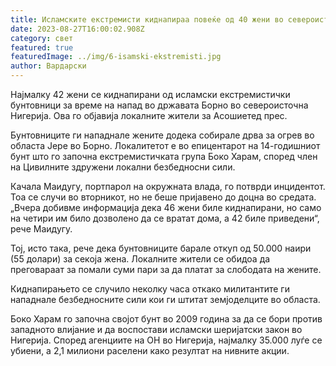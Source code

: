 ```yaml
---
title: Исламските екстремисти киднапираа повеќе од 40 жени во североисточна Нигерија
date: 2023-08-27T16:00:02.908Z
category: свет
featured: true
featuredImage: ../img/6-isamski-ekstremisti.jpg
author: Вардарски
---
```

Најмалку 42 жени се киднапирани од исламски екстремистички бунтовници за време на напад во државата Борно во североисточна Нигерија. Ова го објавија локалните жители за Асошиетед прес.

Бунтовниците ги нападнале жените додека собирале дрва за огрев во областа Јере во Борно. Локалитетот е во епицентарот на 14-годишниот бунт што го започна екстремистичката група Боко Харам, според член на Цивилните здружени локални безбедносни сили.

Качала Маидугу, портпарол на окружната влада, го потврди инцидентот. Тоа се случи во вторникот, но не беше пријавено до доцна во средата. „Вчера добивме информација дека 46 жени биле киднапирани, но само на четири им било дозволено да се вратат дома, а 42 биле приведени“, рече Маидугу.

Тој, исто така, рече дека бунтовниците барале откуп од 50.000 наири (55 долари) за секоја жена. Локалните жители се обидоа да преговараат за помали суми пари за да платат за слободата на жените.

Киднапирањето се случило неколку часа откако милитантите ги нападнале безбедносните сили кои ги штитат земјоделците во областа.

Боко Харам го започна својот бунт во 2009 година за да се бори против западното влијание и да воспостави исламски шеријатски закон во Нигерија. Според агенциите на ОН во Нигерија, најмалку 35.000 луѓе се убиени, а 2,1 милиони раселени како резултат на нивните акции.